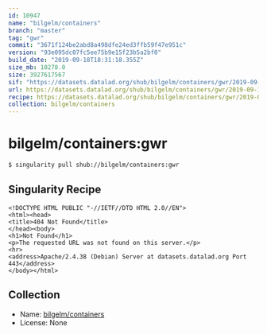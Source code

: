```yaml
---
id: 10947
name: "bilgelm/containers"
branch: "master"
tag: "gwr"
commit: "3671f124be2abd8a498dfe24ed3ffb59f47e951c"
version: "93e095dc07fc5ee75b9e15f23b5a2bf0"
build_date: "2019-09-18T18:31:18.355Z"
size_mb: 10278.0
size: 3927617567
sif: "https://datasets.datalad.org/shub/bilgelm/containers/gwr/2019-09-18-3671f124-93e095dc/93e095dc07fc5ee75b9e15f23b5a2bf0.sif"
url: https://datasets.datalad.org/shub/bilgelm/containers/gwr/2019-09-18-3671f124-93e095dc/
recipe: https://datasets.datalad.org/shub/bilgelm/containers/gwr/2019-09-18-3671f124-93e095dc/Singularity
collection: bilgelm/containers
---
```


# bilgelm/containers:gwr

```bash
$ singularity pull shub://bilgelm/containers:gwr
```

## Singularity Recipe

```singularity
<!DOCTYPE HTML PUBLIC "-//IETF//DTD HTML 2.0//EN">
<html><head>
<title>404 Not Found</title>
</head><body>
<h1>Not Found</h1>
<p>The requested URL was not found on this server.</p>
<hr>
<address>Apache/2.4.38 (Debian) Server at datasets.datalad.org Port 443</address>
</body></html>
```

## Collection

 - Name: [bilgelm/containers](https://github.com/bilgelm/containers)
 - License: None

